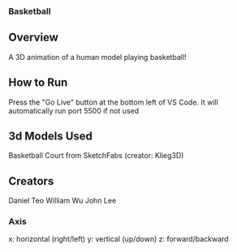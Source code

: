 ### Basketball

## Overview
A 3D animation of a human model playing basketball!

## How to Run
Press the "Go Live" button at the bottom left of VS Code. It will automatically run port 5500 if not used

## 3d Models Used
Basketball Court from SketchFabs (creator: Klieg3D)

## Creators
Daniel Teo
William Wu
John Lee

### Axis
x: horizontal (right/left)
y: vertical (up/down)
z: forward/backward